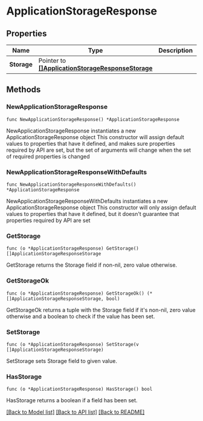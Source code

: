 # ApplicationStorageResponse

## Properties

Name | Type | Description | Notes
------------ | ------------- | ------------- | -------------
**Storage** | Pointer to [**[]ApplicationStorageResponseStorage**](ApplicationStorageResponseStorage.md) |  | [optional] 

## Methods

### NewApplicationStorageResponse

`func NewApplicationStorageResponse() *ApplicationStorageResponse`

NewApplicationStorageResponse instantiates a new ApplicationStorageResponse object
This constructor will assign default values to properties that have it defined,
and makes sure properties required by API are set, but the set of arguments
will change when the set of required properties is changed

### NewApplicationStorageResponseWithDefaults

`func NewApplicationStorageResponseWithDefaults() *ApplicationStorageResponse`

NewApplicationStorageResponseWithDefaults instantiates a new ApplicationStorageResponse object
This constructor will only assign default values to properties that have it defined,
but it doesn't guarantee that properties required by API are set

### GetStorage

`func (o *ApplicationStorageResponse) GetStorage() []ApplicationStorageResponseStorage`

GetStorage returns the Storage field if non-nil, zero value otherwise.

### GetStorageOk

`func (o *ApplicationStorageResponse) GetStorageOk() (*[]ApplicationStorageResponseStorage, bool)`

GetStorageOk returns a tuple with the Storage field if it's non-nil, zero value otherwise
and a boolean to check if the value has been set.

### SetStorage

`func (o *ApplicationStorageResponse) SetStorage(v []ApplicationStorageResponseStorage)`

SetStorage sets Storage field to given value.

### HasStorage

`func (o *ApplicationStorageResponse) HasStorage() bool`

HasStorage returns a boolean if a field has been set.


[[Back to Model list]](../README.md#documentation-for-models) [[Back to API list]](../README.md#documentation-for-api-endpoints) [[Back to README]](../README.md)


